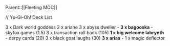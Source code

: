 Parent::[[Fleeting MOC]]


// Yu-Gi-Oh! Deck List 

3 x Dark world goddess
2 x ariane
3 x abyss dweller - 
**3 x bagooska** - skyfox games (1.5)
3 x transaction roll back (105)
**1 x big welcome labrynth** - derpy cards (20)
3 x black goat laughs (30)
**3 x arias** -
1 x magic deflector
